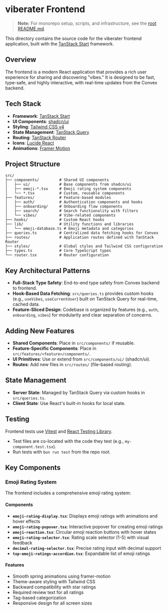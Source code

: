# viberater Frontend

> **Note:** For monorepo setup, scripts, and infrastructure, see the [root README.md](../../README.md).

This directory contains the source code for the viberater frontend application, built with the [TanStack Start](https://tanstack.com/start) framework.

## Overview

The frontend is a modern React application that provides a rich user experience for sharing and discovering "vibes." It is designed to be fast, type-safe, and highly interactive, with real-time updates from the Convex backend.

## Tech Stack

- **Framework**: [TanStack Start](https://tanstack.com/start)
- **UI Components**: [shadcn/ui](https://ui.shadcn.com/)
- **Styling**: [Tailwind CSS v4](https://tailwindcss.com/)
- **State Management**: [TanStack Query](https://tanstack.com/query)
- **Routing**: [TanStack Router](https://tanstack.com/router)
- **Icons**: [Lucide React](https://lucide.dev/)
- **Animations**: [Framer Motion](https://framer.com/motion/)

## Project Structure

```
src/
├── components/         # Shared UI components
│   ├── ui/             # Base components from shadcn/ui
│   ├── emoji-*.tsx     # Emoji rating system components
│   └── *.tsx           # Custom, reusable components
├── features/           # Feature-based modules
│   ├── auth/           # Authentication components and hooks
│   ├── onboarding/     # Onboarding flow components
│   ├── search/         # Search functionality with filters
│   └── vibes/          # Vibe-related components
├── hooks/              # Custom React hooks
├── lib/                # Utility functions and libraries
│   └── emoji-database.ts # Emoji metadata and categories
├── queries.ts          # Centralized data fetching hooks for Convex
├── routes/             # Application routes defined with TanStack Router
├── styles/             # Global styles and Tailwind CSS configuration
├── types.ts            # Core TypeScript types
└── router.tsx          # Router configuration
```

## Key Architectural Patterns

- **Full-Stack Type Safety**: End-to-end type safety from Convex backend to frontend.
- **Hook-Based Data Fetching**: `src/queries.ts` provides custom hooks (e.g., `useVibes`, `useCurrentUser`) built on TanStack Query for real-time, cached data.
- **Feature-Sliced Design**: Codebase is organized by features (e.g., `auth`, `onboarding`, `vibes`) for modularity and clear separation of concerns.

## Adding New Features

- **Shared Components**: Place in `src/components/` if reusable.
- **Feature-Specific Components**: Place in `src/features/<feature>/components/`.
- **UI Primitives**: Use or extend from `src/components/ui/` (shadcn/ui).
- **Routes**: Add new files in `src/routes/` (file-based routing).

## State Management

- **Server State**: Managed by TanStack Query via custom hooks in `src/queries.ts`.
- **Client State**: Use React's built-in hooks for local state.

## Testing

Frontend tests use [Vitest](https://vitest.dev/) and [React Testing Library](https://testing-library.com/docs/react-testing-library/intro).

- Test files are co-located with the code they test (e.g., `my-component.test.tsx`).
- Run tests with `bun run test` from the repo root.

## Key Components

### Emoji Rating System

The frontend includes a comprehensive emoji rating system:

#### Components

- **`emoji-rating-display.tsx`**: Displays emoji ratings with animations and hover effects
- **`emoji-rating-popover.tsx`**: Interactive popover for creating emoji ratings
- **`emoji-reaction.tsx`**: Circular emoji reaction buttons with hover states
- **`emoji-rating-selector.tsx`**: Rating scale selector (1-5) with visual feedback
- **`decimal-rating-selector.tsx`**: Precise rating input with decimal support
- **`top-emoji-ratings-accordion.tsx`**: Expandable list of emoji ratings

#### Features

- Smooth spring animations using framer-motion
- Theme-aware styling with Tailwind CSS
- Backward compatibility with star ratings
- Required review text for all ratings
- Tag-based categorization
- Responsive design for all screen sizes
